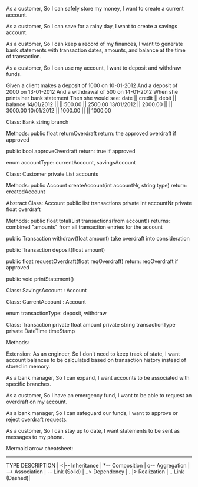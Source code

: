 As a customer,
So I can safely store my money,
I want to create a current account.

As a customer,
So I can save for a rainy day,
I want to create a savings account.

As a customer,
So I can keep a record of my finances,
I want to generate bank statements with transaction dates, amounts, and balance at the time of transaction.

As a customer,
So I can use my account,
I want to deposit and withdraw funds.

Given a client makes a deposit of 1000 on 10-01-2012
And a deposit of 2000 on 13-01-2012
And a withdrawal of 500 on 14-01-2012
When she prints her bank statement
Then she would see:
	date       || credit  || debit  || balance
	14/01/2012 ||         || 500.00 || 2500.00
	13/01/2012 || 2000.00 ||        || 3000.00
	10/01/2012 || 1000.00 ||        || 1000.00

Class: Bank
string branch

Methods:
public float returnOverdraft
return: the approved overdraft if approved

public bool approveOverdraft
return: true if approved

enum accountType: currentAccount, savingsAccount

Class: Customer
private List<Account> accounts

Methods:
public Account createAccount(int accountNr, string type)
return: createdAccount


Abstract Class: Account
public list<Transaction> transactions
private int accountNr
private float overdraft

Methods:
public float total(List<Transaction> transactions(from account))
returns: combined "amounts" from all transaction entries for the account

public Transaction withdraw(float amount) take overdraft into consideration

public Transaction deposit(float amount)

public float requestOverdraft(float reqOverdraft)
return: reqOverdraft if approved

public void printStatement()


Class: SavingsAccount : Account

Class: CurrentAccount : Account

enum transactionType: deposit, withdraw

Class: Transaction
private float amount
private string transactionType
private DateTime timeStamp

Methods:

Extension:
As an engineer,
So I don't need to keep track of state,
I want account balances to be calculated based on transaction history instead of stored in memory.

As a bank manager,
So I can expand,
I want accounts to be associated with specific branches.

As a customer,
So I have an emergency fund,
I want to be able to request an overdraft on my account.

As a bank manager,
So I can safeguard our funds,
I want to approve or reject overdraft requests.

As a customer,
So I can stay up to date,
I want statements to be sent as messages to my phone.

Mermaid arrow cheatsheet:
______________________
TYPE	DESCRIPTION  |
<|--	Inheritance  |
*--		Composition  |
o--		Aggregation  |
-->		Association  |
--		Link (Solid) |
..>		Dependency   |
..|>	Realization  |
..		Link (Dashed)|